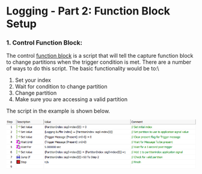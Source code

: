 # Logging - Part 2: Function Block Setup

### 1. Control Function Block:

The control [function block](../../vehicle-spy-main-menus/main-menu-scripting-and-automation/function-blocks/function-blocks-types/script-type-function-block.md) is a script that will tell the capture function block to change partitions when the trigger condition is met.  There are a number of ways to do this script.  The basic functionality would be to:\


1. Set your index
2. Wait for condition to change partition
3. Change partition
4. Make sure you are accessing a valid partition

The script in the example is shown below.&#x20;

![](../../.gitbook/assets/appnotCMPartControl.gif)
